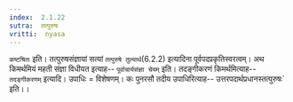```yaml
---
index:  2.1.22
sutra:  तत्पुरुषः
vritti:  nyasa
---
```


`कष्टश्रितः` इति। तत्पुरुषसंज्ञायां सत्यां `तत्पुरुषे तुल्यार्थ`(6.2.2) इत्यादिना पूर्वपदप्रकृतिस्वरत्वम्। अथ किमर्थमियं महती संज्ञा विधीयत इत्याह-- `पूर्वाचार्यसंज्ञा चेयम्` इति। तदङ्गीकरणं किमर्थमित्याह-- `तदङ्गीकरणम्` इत्यादि। उपाधिः = विशेषणम्। कः पुनरसौ तदीय उपाधिरित्याह-- उत्तरपदार्थप्रधानस्तत्पुरुषः` इति।।

